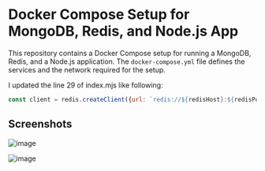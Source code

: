 # Docker Compose Setup for MongoDB, Redis, and Node.js App

This repository contains a Docker Compose setup for running a MongoDB, Redis, and a Node.js application. The `docker-compose.yml` file defines the services and the network required for the setup.

I updated the line 29 of index.mjs like following:

```javascript
const client = redis.createClient({url: `redis://${redisHost}:${redisPort}`});
```
## Screenshots

![image](https://github.com/kyawzawaungdevops/whateverOps-Day-13-Homwork/assets/80774788/5ed5ce59-bf85-41b8-8842-1a0e91350b50)

![image](https://github.com/kyawzawaungdevops/whateverOps-Day-13-Homwork/assets/80774788/ead21f1f-29c7-41d7-b4c5-26d60b376370)
